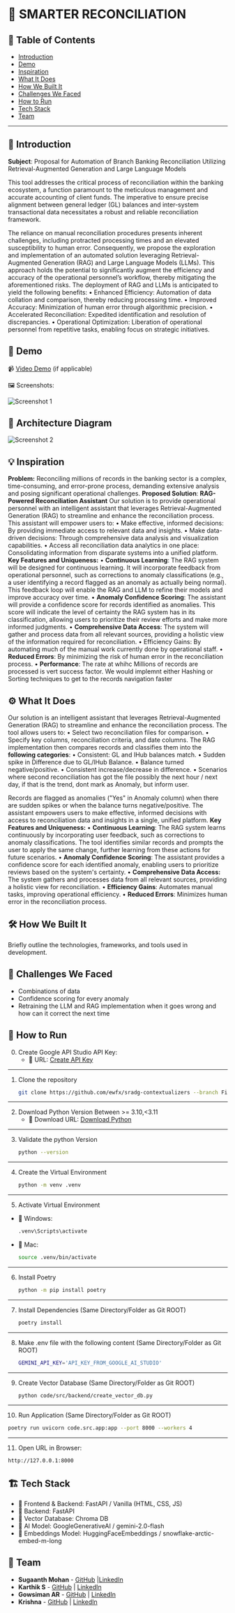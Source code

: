 # 🚀 SMARTER RECONCILIATION

## 📌 Table of Contents
- [Introduction](#introduction)
- [Demo](#demo)
- [Inspiration](#inspiration)
- [What It Does](#what-it-does)
- [How We Built It](#how-we-built-it)
- [Challenges We Faced](#challenges-we-faced)
- [How to Run](#how-to-run)
- [Tech Stack](#tech-stack)
- [Team](#team)

---

## 🎯 Introduction
**Subject**: Proposal for Automation of Branch Banking Reconciliation Utilizing Retrieval-Augmented Generation and Large Language Models

This tool addresses the critical process of reconciliation within the banking ecosystem, a function paramount to the meticulous management and accurate accounting of client funds. The imperative to ensure precise alignment between general ledger (GL) balances and inter-system transactional data necessitates a robust and reliable reconciliation framework.

The reliance on manual reconciliation procedures presents inherent challenges, including protracted processing times and an elevated susceptibility to human error. Consequently, we propose the exploration and implementation of an automated solution leveraging Retrieval-Augmented Generation (RAG) and Large Language Models (LLMs). This approach holds the potential to significantly augment the efficiency and accuracy of the operational personnel’s workflow, thereby mitigating the aforementioned risks.
The deployment of RAG and LLMs is anticipated to yield the following benefits:
•	Enhanced Efficiency: Automation of data collation and comparison, thereby reducing processing time.
•	Improved Accuracy: Minimization of human error through algorithmic precision.
•	Accelerated Reconciliation: Expedited identification and resolution of discrepancies.
•	Operational Optimization: Liberation of operational personnel from repetitive tasks, enabling focus on strategic initiatives.


## 🎥 Demo
📹 [Video Demo](./artifacts/demo/Video.mp4) (if applicable)  

🖼️ Screenshots:

![Screenshot 1](./artifacts/arch/UI.png)

## 🔷 Architecture Diagram
![Screenshot 2](./artifacts/arch/Slide1.PNG)

## 💡 Inspiration
**Problem:**
Reconciling millions of records in the banking sector is a complex, time-consuming, and error-prone process, demanding extensive analysis and posing significant operational challenges.
**Proposed Solution**: **RAG-Powered Reconciliation Assistant**
Our solution is to provide operational personnel with an intelligent assistant that leverages Retrieval-Augmented Generation (RAG) to streamline and enhance the reconciliation process. This assistant will empower users to:
•	Make effective, informed decisions: By providing immediate access to relevant data and insights.
•	Make data-driven decisions: Through comprehensive data analysis and visualization capabilities.
•	Access all reconciliation data analytics in one place: Consolidating information from disparate systems into a unified platform.
**Key Features and Uniqueness:**
•	**Continuous Learning**: The RAG system will be designed for continuous learning. It will incorporate feedback from operational personnel, such as corrections to anomaly classifications (e.g., a user identifying a record flagged as an anomaly as actually being normal). This feedback loop will enable the RAG and LLM to refine their models and improve accuracy over time.
•	**Anomaly Confidence Scoring**: The assistant will provide a confidence score for records identified as anomalies. This score will indicate the level of certainty the RAG system has in its classification, allowing users to prioritize their review efforts and make more informed judgments.
•	**Comprehensive Data Access**: The system will gather and process data from all relevant sources, providing a holistic view of the information required for reconciliation.
•	Efficiency Gains: By automating much of the manual work currently done by operational staff.
•	**Reduced Errors**: By minimizing the risk of human error in the reconciliation process.
•	**Performance**: The rate at whihc Millions of records are processed is vert success factor. We would implemnt either Hashing or Sorting techniques to get to the records navigation faster


## ⚙️ What It Does
Our solution is an intelligent assistant that leverages Retrieval-Augmented Generation (RAG) to streamline and enhance the reconciliation process. The tool allows users to:
•	Select two reconciliation files for comparison.
•	Specify key columns, reconciliation criteria, and date columns.
The RAG implementation then compares records and classifies them into the **following categories**:
•	Consistent: GL and IHub balances match.
•	Sudden spike in Difference due to GL/IHub Balance.
•	Balance turned negative/positive.
•	Consistent increase/decrease in difference.
•	Scenarios where second reconciliation has got the file possibly the next hour / next day, if that is the trend, dont mark as Anomaly, but inform user.

Records are flagged as anomalies ("Yes" in Anomaly column) when there are sudden spikes or when the balance turns negative/positive.
The assistant empowers users to make effective, informed decisions with access to reconciliation data and insights in a single, unified platform.
**Key Features and Uniqueness:**
•	**Continuous Learning**: The RAG system learns continuously by incorporating user feedback, such as corrections to anomaly classifications. The tool identifies similar records and prompts the user to apply the same change, further learning from these actions for future scenarios.
•	**Anomaly Confidence Scoring**: The assistant provides a confidence score for each identified anomaly, enabling users to prioritize reviews based on the system's certainty.
•	**Comprehensive Data Access:** The system gathers and processes data from all relevant sources, providing a holistic view for reconciliation.
•	**Efficiency Gains**: Automates manual tasks, improving operational efficiency.
•	**Reduced Errors**: Minimizes human error in the reconciliation process.



## 🛠️ How We Built It
Briefly outline the technologies, frameworks, and tools used in development.

## 🚧 Challenges We Faced
- Combinations of data
- Confidence scoring for every anomaly
- Retraining the LLM and RAG implementation when it goes wrong and how can it correct the next time


## 🏃 How to Run
0. Create Google API Studio API Key:
   - 🔹 URL: [Create API Key](https://aistudio.google.com/apikey?pli=1)
---
1. Clone the repository  
   ```sh
   git clone https://github.com/ewfx/sradg-contextualizers --branch FinalRelease .
   ```
---
2. Download Python Version Between >= 3.10,<3.11 
   - 🔹 Download URL: [Download Python](https://www.python.org/downloads/)
---
3. Validate the python Version
   ```sh
   python --version
   ```
---
4. Create the Virtual Environment   
   ```sh
   python -m venv .venv 
   ```
---
5. Activate Virtual Environment
- 🔹 Windows:
   ```sh
   .venv\Scripts\activate
   ```

- 🔹 Mac:
   ```sh
   source .venv/bin/activate
   ```
---
6. Install Poetry
   ```sh
   python -m pip install poetry
   ```
---
7. Install Dependencies (Same Directory/Folder as Git ROOT)
   ```sh
   poetry install 
   ```
---
8. Make .env file with the following content (Same Directory/Folder as Git ROOT)
   ```sh
   GEMINI_API_KEY='API_KEY_FROM_GOOGLE_AI_STUDIO'
   ```
---
9. Create Vector Database (Same Directory/Folder as Git ROOT)   
   ```sh
   python code/src/backend/create_vector_db.py
   ```
---
10. Run Application (Same Directory/Folder as Git ROOT)   
   ```sh
   poetry run uvicorn code.src.app:app --port 8000 --workers 4
   ```
---
11. Open URL in Browser:
   ```sh
   http://127.0.0.1:8000
   ```



## 🏗️ Tech Stack
- 🔹 Frontend & Backend: FastAPI / Vanilla (HTML, CSS, JS)
- 🔹 Backend: FastAPI
- 🔹 Vector Database: Chroma DB
- 🔹 AI Model: GoogleGenerativeAI / gemini-2.0-flash
- 🔹 Embeddings Model: HuggingFaceEmbeddings / snowflake-arctic-embed-m-long

## 👥 Team
- **Sugaanth Mohan** - [GitHub](https://github.com/SugaanthMohan) |[LinkedIn](#) 
- **Karthik S** - [GitHub](https://github.com/karthiksenthil2803) | [LinkedIn](#)
- **Gowsiman AR** - [GitHub](https://github.com/gowsiman) | [LinkedIn](#)
- **Krishna** - [GitHub](https://github.com/rtanavprasad) | [LinkedIn](#)

